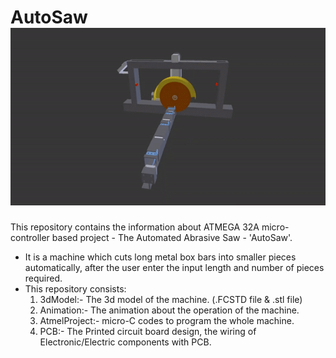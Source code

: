 # AutoSaw     ![](Animation/AutoSawGIF.gif)
This repository contains the information about ATMEGA 32A micro-controller based project - The Automated Abrasive Saw - 'AutoSaw'.
* It is a machine which cuts long metal box bars into smaller pieces automatically, after the user enter the input length and number of pieces required.
* This repository consists:
    1. 3dModel:- The 3d model of the machine. (.FCSTD file & .stl file)
    2. Animation:- The animation about the operation of the machine.
    3. AtmelProject:- micro-C codes to program the whole machine.
    4. PCB:- The Printed circuit board design, the wiring of Electronic/Electric components with PCB.

